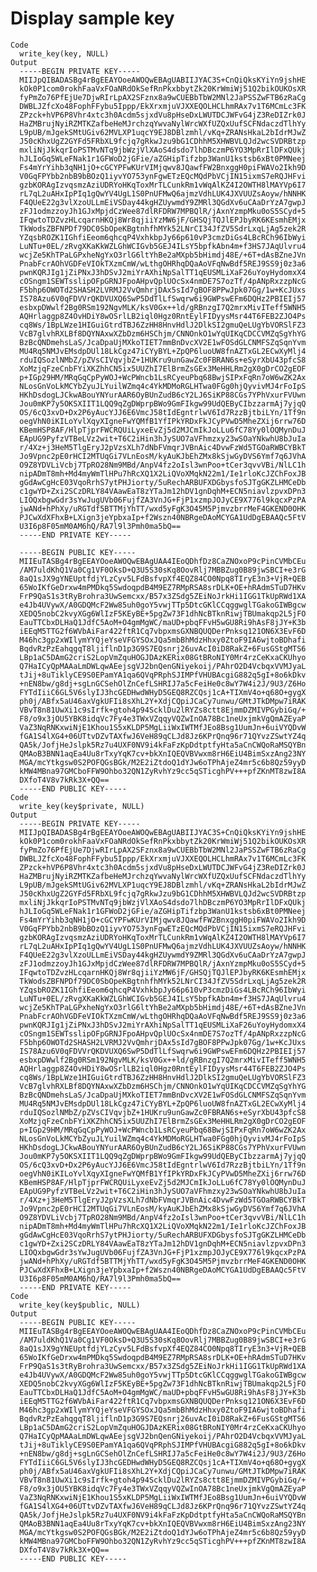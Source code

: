 # Display sample key

    Code
      write_key(key, NULL)
    Output
      -----BEGIN PRIVATE KEY-----
      MIIJpQIBADASBg4rBgEEAYOoeAWOQwEBAgUABIIJYAC3S+CnQiQksKYiYn9jshHE
      kOk0P1com0rokhFaaVxFOaNRdOkSefRnPkxbbytZk20KrWmiWj51Q2bikOUKOsXR
      fyPmZo76PfEjUe7DjwRIrLpAX2SFznx8a9wCUEBbTbW2MNl2JaPSSZwFTB6zRaCg
      DWBLJZfcXo48FophFFybu5Ippp/EkXrxmjuVJXXEQOLHCLhmRAx7v1T6MCmLc3FK
      ZPzck+hVP6P8Vhr4xtc3h0Acdm5sjxdVu8pHseDxLWUTDCJWFvG4jZ3ReDIZrk0J
      HaZMBrujNyiRZMTKZafbeHeMJrchzqYwvaNylWrcWXfUZQxUufSCFNdaczdTlhYy
      L9pUB/mJgekSMtUGiv62MVLXP1uqcY9EJ8DBlzmhl/vKq+ZRANsHkaL2bIdrMJwZ
      J50cKhxUgZ2GYFd5FRbXL9fcjq7gRkwJzu9bG1CDhhM5XHWBVLQJd2wcSVDRBtzp
      mxliNjJkkqrIoPSTMvNTq9jbWzjVlXAoS4dsdo7lhDBczmP6YO3MpRrIlDFxQUkj
      hJLIoGq5WLeFNak1r1GFWoD2jGFie/aZGHipTifzbp3WanU1kstsb6xBt0PMNeej
      Fs4mYrYihb3qNH1jO+cGCYPFwKUrVIMjqwv8JQawfFW2BnxggH0piFWAVo2Ikh9D
      V0GqFPYbb2nbB9bBOzQ1iyvYO753ynFgwETzEQcMQdPbVCjIN15ixmS7eRQJHFvi
      gzbKORAgIzvqsmzAziUDRYoHKqToxMrTLCunkRm1vWqAlKZ4I2OWTH8lMAYVp6I7
      rL7qL2uAHxIpPIq1gQwYV4UgL1S0PnUFMwQ6ajmzVdhLUK4JXVUUZsAoyw/hNNHK
      F4QUeE22g3vlXzoULLmEiVSDay44kgHZUywmdY9ZMRl3QGdXv6uCAaDrYzA7gwpJ
      zFJ1odmzzoyJh1GJxMpjdCzWee87dlRFDRW7MPBQlR/jAxnYzmpMku0oS5SCyd+5
      IFqwtoTDZvzHLcqarnHKQj8Wr8qjiiYzMW6jF/GHSQjTQJlEPJbyRK6KEsmhEMjx
      TkWodsZBFNPDf79DC0SbOpeKBgtnhfhMYk52LNrCI34JfZV5SdrLxqLjAg5zek2R
      YZqsbROZK1IGhfiEeom6qhcqP4VxhkbpJy66p610vP3cmzDiGs4LBcRCh96IbWyi
      LuNTu+0EL/zRvgXKaKkWZLGhWCIGvb5GEJ4ILsY5bpfkAbn4m+f3HS7JAqUlvru4
      wcjZe5KhTPaLGPxheNgYxO3rlG6ltYhBe2aMXpb5bHimdj48E/+6T+dAsBZneJVn
      PnabFcrAOhVGDFeVIOkTXzmCmW/wLthgOHRhqDQaAoVFqNwBdf5REJ9SS9j0z3a6
      pwnKQRJIg1jZiPNxJ3hDSvJ2miYrAXhiNpSalTT1qEUSMLiXaF26uYoyHydomxX4
      cOSngm1SEWTsslipOFpGRNJFpoAHpvQplUOcSx4nmDE7S7ozTf/4pANpRxzzpNcG
      F5bhp6OWOTd2SHASH2LVRMJ2VvQmhrjDAx5sId7gBOF8PPwJpk07Gg/1w+KcJUxs
      IS78Azu6V0qFDVVrQKDVUXQ6SwP5DdTlLfSwqrw6i9GWPswEFm6DQHz2PBIEIj57
      esbxpDWwlf2Bg0RSm192NgvMLK/ksV0Gx++ld/gRBnzgI7Q2mrxMivITeff5WNH5
      AQHrlaggp8Z4OvHDiY8wOSrlLB2iql0Hgz0RntEylFIDyysMsr44T6FEB2ZJO4Ps
      cq8Ws/1BpLWze1HIGuiGtrdTBJ6ZzHH8HnvHdlJ2DlkSI2gmuQeLUgYbVORSlFZ3
      VcB7glvhRXLBf8DQYNAxwXZbDzm6HSChjm/CNNOnkO1wYqUIKqCDCCVMZqSgYhYG
      BzBcQNDmehsLaS/JcaDpaUjMXkoTIET7mmBnDvcXV2E1wFOSdGLCNMFSZqSqnYvm
      MU4Rq5NMJvEMsdpDUl18LkCgz47iCYyBYL+ZpQP6luoUW8fnAZTxGL2ECwXyMlj4
      rduIQSozlNMbZ/pZVsCIVqvjbZ+1HUKru9unGawZc0FBRAN6s+eSyrXbU43pfcS8
      XoMzjqFzeCnbFYiXKZhhCN5ix5UUZhI7ElBrmZsGEx3MeHHLRm2gX0gDrCO2gEOF
      p+IGp29HM/MRqGqCpPyWOJ+WcPWncb1LsRCyeuPbq68BwjSIPxFqRn7oW6wZK2Ax
      NLosGnVoLkMCYbZyuJLYuilWZmq4c4YkMDMoRGLHTwa0FGg0hjQyvivMJ4rFoIpS
      HKhDsdogLJCkwABouYNYurAAR6OyBUnZudB6cY2LJ6SiKP88CGs7YPhVxurFVUwn
      Jou0mKP7y5OKSXIIT1LQQ9qZgDWprpBWo9GmFIkgw99UdQEByCIbzzarmAj7yjqQ
      OS/6cQ3xvD+Dx2P6yAucYJJ6E6VmcJ58tIdEgntrlwV6Id7RzzBjtbiLYn/1Tf9n
      oegVhN0iKILoYvlXqyXIgneFwYQMfB1YfIPkYRDxFkJCyPVwD5MheZXij6rrw76D
      KBemHSP8AF/HlpTjprFWCRQUiLyxeEvZj5d2MJCmIkJoLLu6fC78Yy0lOQMynDuJ
      EApUG9PyfzVTBeLVz2wit+T6C2iHin3hJySUO7aVFhmzxy23wSOaYNkwhU8bJuIa
      r/4Xz+j3HeM5TlgEryJ2pVzsXLh7dNbFVmqrJVBnAic4DvwFzWd5TGOaRWBCYBkT
      Jo9Vpnc2pE0rHCI2MTUqGi7VLnEosM/kyAuKJbEhZMx8kSjwGyDVS6Ymf7q6JVhA
      O9Z8YDVLiVcbj7TpRO28Nm9MBd/AnpV4fz2oIsl3wnPoo+tCer3qvvVBi/NlLC1h
      nipADmT8mh+Md4myWmTlHPu7hRcXQ1X2LiQVoXMqkN22m1/Ie1rloKcJZChFoxJB
      gGdAwCgHcE03VqoRrhS7ytPHJiorty/5uRechARBUFXDGbysfoSJTgGKZLHMCeDb
      c1gwYD+Zxi2SCzDRLY84VAawEaT8zYTaJm12hDV1gnDqhM+ECN5niavlzpvxDPn3
      LIOQxbgwGdr3sYwJugUVb06FujfZA3VnJG+FjP1xzmpJOJyCE9X776l9kqcxPzPA
      jwANd+hPhXy/uRGTdf5BTTMjYhTT/wxd5yFgK3O45M5PjmvzbrrMeF4GKEND0OHK
      PJCwXdXFhxB+LXign3jeYpbxaIp+f2Wszn40NBRgeDAoMCYGA1UdDgEBAAQc5FtV
      U3I6p8F05mM0AM6hQ/RA7l9l3Pmh0ma5bQ==
      -----END PRIVATE KEY-----
      
      -----BEGIN PUBLIC KEY-----
      MIIEuTASBg4rBgEEAYOoeAWOQwEBAgUAA4IEoQDhfDz8CaZNOxoP9cPinCVMbCEu
      /AM7uldKhQ1Va0Cg1VF0OksD+Q3U5S30sKq8OovRlj7MBBZug0B89jwSBCI+e3rG
      8aQ1sJX9gYNEUptfdjYLzCyv5LFdBsfvpXf4EQZ84CO0Npq8TIryE3n3+VjR+QEB
      65WoIKfGeDrxw4mPMDkq5SwdoqpdB4M9EZ7RMpRSA8srDLK+OE+hRAdmSTuD7HKv
      FrP9QaS1s3tRyBrohra3UwSemcxx/B57x3ZSdg5ZEiNoJrkHi1IGG1TkUpRWd1XA
      e4Jb4UVywX/A0GDQMcF2Ww85uh0goY5vwjTTp5DtcGKlCCqggwglTGakoGIWBgcw
      XEDQ5nobC2kvyXGg6WlIzF5KEyBE+5pgZw73F1dhNcBTknRiwjTBUmakqp2L5jFO
      EauTTCbxDLHaQ1JdfC5AoM+O4gmMgWC/maUD+pbqFFvH5wGU8Ri9hAsF8jJY+K3b
      iEEqM5TTG2f6WVbAiFar422ftR1Cq7vbpxmsGXNBQUQDerPnksq121ON6X3EvF6D
      M46hc3gp2xWIlymYYQjeYseVFGYSOxJQa5mbBhMdzHhxy0ZtoF9IA6wjtoBDhafi
      BqdvRzPzEahqgqT8ljiflnD1p3G9S7EQsnrj26uvAcI0iD8RakZ+6FusGStgMTS6
      LBp1aC5DAmG2criS2LopVmZquHOGJDAzKERix08GtBRoNIY0Mr4rzCeKxaCKUhyo
      Q7HaICyQpMAAaLmDWLqwAEejsgVJ2bnQenGNiyekoij/PAhrO2D4VcbqxVVMJyaL
      tJij+8uTiklyCE9S0EPamYA1qa6QVqPRphSJIMPfVHUBAcgiG882q5gI+8o6kDkv
      +nEN8bw/g8dj+sgLnGCSehOlZnCefLSHRIJ7a5cFeiHe0c8wY7W4i2J/9U3/Z6Ho
      FYTdIiiC6GL5V6slyIJ3hcGEDHwdWHyD5GEQ8RZCQsj1cA+TIXmV4o+q68O+gygX
      ph0j/ABfx5aU46axVgkUFIi8sXhL2Y+XdjCQpiJCaCy7unwu/GMtJTkDMpw7iRAK
      VBvT8n81UwXi1c9sIrfk+gtoh4p94ScklDu2lRYZs8ctt8EjmmDZMIVPGybiGq/+
      F8/o9x3jOU5YBK8idqVc7Fy4e3TWxVZqqyVQZwInOA78Bc1neUxjmkVgQmAZEyaP
      VaZ3NqRNKxwiNjE1Khou1S5xKLDP5MgLiiWxIWTMfJEo8Bsg1UumJn+6uiVYQDvW
      fGA1S4lXG4+06UTtvDZvTAXfwJ6VeH89qCLJd8Jz6KPrQnq96r71QYvzZSwtYZ4q
      QA5k/JofjHeJslpk5Rz7u4UXF0NV9i4kFaFzKpDdtptfyHta5aCnCWQoRaMSQYBn
      QMAoB3BNN1aqEa4Uu8rTxyYqK7cv+bkXnIQEQVBVwxm8rH6EiU4BimSxzAng23NY
      MGA/mcYtkgsw0S2POFQGsBGk/M2E2iZtdoQ1dYJw6oTPhAjeZ4mr5c6b8Qz59yyD
      kMW4MBna97GMCboFFW9Ohbo32QN1ZyRvhYz9cc5qSTicghPV+++pfZKnMT8zwI8A
      DXfoT4V8v7kRk3X+QQ==
      -----END PUBLIC KEY-----
    Code
      write_key(key$private, NULL)
    Output
      -----BEGIN PRIVATE KEY-----
      MIIJpQIBADASBg4rBgEEAYOoeAWOQwEBAgUABIIJYAC3S+CnQiQksKYiYn9jshHE
      kOk0P1com0rokhFaaVxFOaNRdOkSefRnPkxbbytZk20KrWmiWj51Q2bikOUKOsXR
      fyPmZo76PfEjUe7DjwRIrLpAX2SFznx8a9wCUEBbTbW2MNl2JaPSSZwFTB6zRaCg
      DWBLJZfcXo48FophFFybu5Ippp/EkXrxmjuVJXXEQOLHCLhmRAx7v1T6MCmLc3FK
      ZPzck+hVP6P8Vhr4xtc3h0Acdm5sjxdVu8pHseDxLWUTDCJWFvG4jZ3ReDIZrk0J
      HaZMBrujNyiRZMTKZafbeHeMJrchzqYwvaNylWrcWXfUZQxUufSCFNdaczdTlhYy
      L9pUB/mJgekSMtUGiv62MVLXP1uqcY9EJ8DBlzmhl/vKq+ZRANsHkaL2bIdrMJwZ
      J50cKhxUgZ2GYFd5FRbXL9fcjq7gRkwJzu9bG1CDhhM5XHWBVLQJd2wcSVDRBtzp
      mxliNjJkkqrIoPSTMvNTq9jbWzjVlXAoS4dsdo7lhDBczmP6YO3MpRrIlDFxQUkj
      hJLIoGq5WLeFNak1r1GFWoD2jGFie/aZGHipTifzbp3WanU1kstsb6xBt0PMNeej
      Fs4mYrYihb3qNH1jO+cGCYPFwKUrVIMjqwv8JQawfFW2BnxggH0piFWAVo2Ikh9D
      V0GqFPYbb2nbB9bBOzQ1iyvYO753ynFgwETzEQcMQdPbVCjIN15ixmS7eRQJHFvi
      gzbKORAgIzvqsmzAziUDRYoHKqToxMrTLCunkRm1vWqAlKZ4I2OWTH8lMAYVp6I7
      rL7qL2uAHxIpPIq1gQwYV4UgL1S0PnUFMwQ6ajmzVdhLUK4JXVUUZsAoyw/hNNHK
      F4QUeE22g3vlXzoULLmEiVSDay44kgHZUywmdY9ZMRl3QGdXv6uCAaDrYzA7gwpJ
      zFJ1odmzzoyJh1GJxMpjdCzWee87dlRFDRW7MPBQlR/jAxnYzmpMku0oS5SCyd+5
      IFqwtoTDZvzHLcqarnHKQj8Wr8qjiiYzMW6jF/GHSQjTQJlEPJbyRK6KEsmhEMjx
      TkWodsZBFNPDf79DC0SbOpeKBgtnhfhMYk52LNrCI34JfZV5SdrLxqLjAg5zek2R
      YZqsbROZK1IGhfiEeom6qhcqP4VxhkbpJy66p610vP3cmzDiGs4LBcRCh96IbWyi
      LuNTu+0EL/zRvgXKaKkWZLGhWCIGvb5GEJ4ILsY5bpfkAbn4m+f3HS7JAqUlvru4
      wcjZe5KhTPaLGPxheNgYxO3rlG6ltYhBe2aMXpb5bHimdj48E/+6T+dAsBZneJVn
      PnabFcrAOhVGDFeVIOkTXzmCmW/wLthgOHRhqDQaAoVFqNwBdf5REJ9SS9j0z3a6
      pwnKQRJIg1jZiPNxJ3hDSvJ2miYrAXhiNpSalTT1qEUSMLiXaF26uYoyHydomxX4
      cOSngm1SEWTsslipOFpGRNJFpoAHpvQplUOcSx4nmDE7S7ozTf/4pANpRxzzpNcG
      F5bhp6OWOTd2SHASH2LVRMJ2VvQmhrjDAx5sId7gBOF8PPwJpk07Gg/1w+KcJUxs
      IS78Azu6V0qFDVVrQKDVUXQ6SwP5DdTlLfSwqrw6i9GWPswEFm6DQHz2PBIEIj57
      esbxpDWwlf2Bg0RSm192NgvMLK/ksV0Gx++ld/gRBnzgI7Q2mrxMivITeff5WNH5
      AQHrlaggp8Z4OvHDiY8wOSrlLB2iql0Hgz0RntEylFIDyysMsr44T6FEB2ZJO4Ps
      cq8Ws/1BpLWze1HIGuiGtrdTBJ6ZzHH8HnvHdlJ2DlkSI2gmuQeLUgYbVORSlFZ3
      VcB7glvhRXLBf8DQYNAxwXZbDzm6HSChjm/CNNOnkO1wYqUIKqCDCCVMZqSgYhYG
      BzBcQNDmehsLaS/JcaDpaUjMXkoTIET7mmBnDvcXV2E1wFOSdGLCNMFSZqSqnYvm
      MU4Rq5NMJvEMsdpDUl18LkCgz47iCYyBYL+ZpQP6luoUW8fnAZTxGL2ECwXyMlj4
      rduIQSozlNMbZ/pZVsCIVqvjbZ+1HUKru9unGawZc0FBRAN6s+eSyrXbU43pfcS8
      XoMzjqFzeCnbFYiXKZhhCN5ix5UUZhI7ElBrmZsGEx3MeHHLRm2gX0gDrCO2gEOF
      p+IGp29HM/MRqGqCpPyWOJ+WcPWncb1LsRCyeuPbq68BwjSIPxFqRn7oW6wZK2Ax
      NLosGnVoLkMCYbZyuJLYuilWZmq4c4YkMDMoRGLHTwa0FGg0hjQyvivMJ4rFoIpS
      HKhDsdogLJCkwABouYNYurAAR6OyBUnZudB6cY2LJ6SiKP88CGs7YPhVxurFVUwn
      Jou0mKP7y5OKSXIIT1LQQ9qZgDWprpBWo9GmFIkgw99UdQEByCIbzzarmAj7yjqQ
      OS/6cQ3xvD+Dx2P6yAucYJJ6E6VmcJ58tIdEgntrlwV6Id7RzzBjtbiLYn/1Tf9n
      oegVhN0iKILoYvlXqyXIgneFwYQMfB1YfIPkYRDxFkJCyPVwD5MheZXij6rrw76D
      KBemHSP8AF/HlpTjprFWCRQUiLyxeEvZj5d2MJCmIkJoLLu6fC78Yy0lOQMynDuJ
      EApUG9PyfzVTBeLVz2wit+T6C2iHin3hJySUO7aVFhmzxy23wSOaYNkwhU8bJuIa
      r/4Xz+j3HeM5TlgEryJ2pVzsXLh7dNbFVmqrJVBnAic4DvwFzWd5TGOaRWBCYBkT
      Jo9Vpnc2pE0rHCI2MTUqGi7VLnEosM/kyAuKJbEhZMx8kSjwGyDVS6Ymf7q6JVhA
      O9Z8YDVLiVcbj7TpRO28Nm9MBd/AnpV4fz2oIsl3wnPoo+tCer3qvvVBi/NlLC1h
      nipADmT8mh+Md4myWmTlHPu7hRcXQ1X2LiQVoXMqkN22m1/Ie1rloKcJZChFoxJB
      gGdAwCgHcE03VqoRrhS7ytPHJiorty/5uRechARBUFXDGbysfoSJTgGKZLHMCeDb
      c1gwYD+Zxi2SCzDRLY84VAawEaT8zYTaJm12hDV1gnDqhM+ECN5niavlzpvxDPn3
      LIOQxbgwGdr3sYwJugUVb06FujfZA3VnJG+FjP1xzmpJOJyCE9X776l9kqcxPzPA
      jwANd+hPhXy/uRGTdf5BTTMjYhTT/wxd5yFgK3O45M5PjmvzbrrMeF4GKEND0OHK
      PJCwXdXFhxB+LXign3jeYpbxaIp+f2Wszn40NBRgeDAoMCYGA1UdDgEBAAQc5FtV
      U3I6p8F05mM0AM6hQ/RA7l9l3Pmh0ma5bQ==
      -----END PRIVATE KEY-----
    Code
      write_key(key$public, NULL)
    Output
      -----BEGIN PUBLIC KEY-----
      MIIEuTASBg4rBgEEAYOoeAWOQwEBAgUAA4IEoQDhfDz8CaZNOxoP9cPinCVMbCEu
      /AM7uldKhQ1Va0Cg1VF0OksD+Q3U5S30sKq8OovRlj7MBBZug0B89jwSBCI+e3rG
      8aQ1sJX9gYNEUptfdjYLzCyv5LFdBsfvpXf4EQZ84CO0Npq8TIryE3n3+VjR+QEB
      65WoIKfGeDrxw4mPMDkq5SwdoqpdB4M9EZ7RMpRSA8srDLK+OE+hRAdmSTuD7HKv
      FrP9QaS1s3tRyBrohra3UwSemcxx/B57x3ZSdg5ZEiNoJrkHi1IGG1TkUpRWd1XA
      e4Jb4UVywX/A0GDQMcF2Ww85uh0goY5vwjTTp5DtcGKlCCqggwglTGakoGIWBgcw
      XEDQ5nobC2kvyXGg6WlIzF5KEyBE+5pgZw73F1dhNcBTknRiwjTBUmakqp2L5jFO
      EauTTCbxDLHaQ1JdfC5AoM+O4gmMgWC/maUD+pbqFFvH5wGU8Ri9hAsF8jJY+K3b
      iEEqM5TTG2f6WVbAiFar422ftR1Cq7vbpxmsGXNBQUQDerPnksq121ON6X3EvF6D
      M46hc3gp2xWIlymYYQjeYseVFGYSOxJQa5mbBhMdzHhxy0ZtoF9IA6wjtoBDhafi
      BqdvRzPzEahqgqT8ljiflnD1p3G9S7EQsnrj26uvAcI0iD8RakZ+6FusGStgMTS6
      LBp1aC5DAmG2criS2LopVmZquHOGJDAzKERix08GtBRoNIY0Mr4rzCeKxaCKUhyo
      Q7HaICyQpMAAaLmDWLqwAEejsgVJ2bnQenGNiyekoij/PAhrO2D4VcbqxVVMJyaL
      tJij+8uTiklyCE9S0EPamYA1qa6QVqPRphSJIMPfVHUBAcgiG882q5gI+8o6kDkv
      +nEN8bw/g8dj+sgLnGCSehOlZnCefLSHRIJ7a5cFeiHe0c8wY7W4i2J/9U3/Z6Ho
      FYTdIiiC6GL5V6slyIJ3hcGEDHwdWHyD5GEQ8RZCQsj1cA+TIXmV4o+q68O+gygX
      ph0j/ABfx5aU46axVgkUFIi8sXhL2Y+XdjCQpiJCaCy7unwu/GMtJTkDMpw7iRAK
      VBvT8n81UwXi1c9sIrfk+gtoh4p94ScklDu2lRYZs8ctt8EjmmDZMIVPGybiGq/+
      F8/o9x3jOU5YBK8idqVc7Fy4e3TWxVZqqyVQZwInOA78Bc1neUxjmkVgQmAZEyaP
      VaZ3NqRNKxwiNjE1Khou1S5xKLDP5MgLiiWxIWTMfJEo8Bsg1UumJn+6uiVYQDvW
      fGA1S4lXG4+06UTtvDZvTAXfwJ6VeH89qCLJd8Jz6KPrQnq96r71QYvzZSwtYZ4q
      QA5k/JofjHeJslpk5Rz7u4UXF0NV9i4kFaFzKpDdtptfyHta5aCnCWQoRaMSQYBn
      QMAoB3BNN1aqEa4Uu8rTxyYqK7cv+bkXnIQEQVBVwxm8rH6EiU4BimSxzAng23NY
      MGA/mcYtkgsw0S2POFQGsBGk/M2E2iZtdoQ1dYJw6oTPhAjeZ4mr5c6b8Qz59yyD
      kMW4MBna97GMCboFFW9Ohbo32QN1ZyRvhYz9cc5qSTicghPV+++pfZKnMT8zwI8A
      DXfoT4V8v7kRk3X+QQ==
      -----END PUBLIC KEY-----

